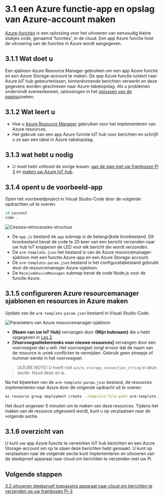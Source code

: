 <properties
 pageTitle="Maken van een functie Azure-app en opslag van Azure-account | Microsoft Azure"
 description="De app Azure functie luistert naar Azure IoT hub gebeurtenissen, binnenkomende berichten verwerkt en deze gegevens worden geschreven naar Azure-tabelopslag."
 services="iot-hub"
 documentationCenter=""
 authors="shizn"
 manager="timlt"
 tags=""
 keywords=""/>

<tags
 ms.service="iot-hub"
 ms.devlang="multiple"
 ms.topic="article"
 ms.tgt_pltfrm="na"
 ms.workload="na"
 ms.date="10/21/2016"
 ms.author="xshi"/>

# <a name="31-create-an-azure-function-app-and-azure-storage-account"></a>3.1 een Azure functie-app en opslag van Azure-account maken

[Azure-functies](../../articles/azure-functions/functions-overview.md) is een oplossing voor het uitvoeren van eenvoudig kleine stukjes code, genaamd 'functies', in de cloud. Een app Azure functie host de uitvoering van de functies in Azure wordt aangegeven.

## <a name="311-what-will-you-do"></a>3.1.1 Wat doet u

Een sjabloon Azure Resource Manager gebruiken om een app Azure functie en een Azure Storage-account te maken. De app Azure functie luistert naar Azure IoT hub gebeurtenissen, binnenkomende berichten verwerkt en deze gegevens worden geschreven naar Azure-tabelopslag. Als u problemen ondervindt overeenkomen, oplossingen in het [oplossen van de pagina](iot-hub-raspberry-pi-kit-node-troubleshooting.md)zoeken.

## <a name="312-what-will-you-learn"></a>3.1.2 Wat leert u

- Hoe u [Azure Resource Manager](../../articles/azure-resource-manager/resource-group-overview.md) gebruiken voor het implementeren van Azure resources.
- Het gebruik van een app Azure functie IoT hub voor berichten en schrijft u ze aan een tabel in Azure-tabelopslag.

## <a name="313-what-do-you-need"></a>3.1.3 wat hebt u nodig

- U moet hebt voltooid de vorige lessen: [aan de slag met uw frambozen Pi 3](iot-hub-raspberry-pi-kit-node-get-started.md) en [maken uw Azure IoT hub](iot-hub-raspberry-pi-kit-node-get-started.md).

## <a name="314-open-the-sample-app"></a>3.1.4 opent u de voorbeeld-app

Open het voorbeeldproject in Visual Studio-Code door de volgende opdrachten uit te voeren:

```bash
cd Lesson3
code .
```

![Cessies‑retrocessies-structuur](media/iot-hub-raspberry-pi-lessons/lesson3/repo_structure.png)

- De `app.js` bestand de `app` submap is de belangrijkste bronbestand. Dit bronbestand bevat de code te 20 keer van een bericht verzenden naar uw hub IoT knipperen de LED voor elk bericht die wordt verzonden.
- De `arm-template.json` het bestand is van de Azure resourcemanager-sjabloon met een functie Azure-app en een Azure Storage-account.
- De `arm-template-param.json` bestand is het configuratiebestand gebruikt door de resourcemanager Azure-sjabloon.
- De `ReceiveDeviceMessages` submap bevat de code Node.js voor de functie Azure.

## <a name="315-configure-azure-resource-manager-templates-and-create-resources-in-azure"></a>3.1.5 configureren Azure resourcemanager sjablonen en resources in Azure maken

Update van de `arm-template-param.json` bestand in Visual Studio-Code.

![Parameters van Azure resourcemanager-sjabloon](media/iot-hub-raspberry-pi-lessons/lesson3/arm_para.png)

- **[Naam van uw IoT Hub]** vervangen door **{Mijn hubnaam}** die u hebt opgegeven in [Les 2](iot-hub-raspberry-pi-kit-node-lesson2-prepare-azure-iot-hub.md).
- **[Voorvoegseltekenreeks voor nieuwe resources]** vervangen door een voorvoegsel dat u wilt. Het voorvoegsel zorgt ervoor dat de naam van de resource is uniek conflicten te vermijden. Gebruik geen streepje of nummer eerste in het voorvoegsel.

> [AZURE.NOTE] U hoeft niet `azure_storage_connection_string` in deze sectie. Houd deze zo is.

Na het bijwerken van de `arm-template-param.json` bestand, de resources implementeren naar Azure door de volgende opdracht uit te voeren:

```bash
az resource group deployment create --template-file-path arm-template.json --parameters-file-path arm-template-param.json -g iot-sample -n mydeployment
```

Het duurt ongeveer 5 minuten om te maken van deze resources. Tijdens het maken van de resource uitgevoerd wordt, kunt u op verplaatsen naar de volgende sectie.

## <a name="316-summary"></a>3.1.6 overzicht van

U kunt uw app Azure functie te verwerken IoT hub berichten en een Azure Storage-account om op te slaan deze berichten hebt gemaakt. U kunt op verplaatsen naar de volgende sectie kunt implementeren en uitvoeren van de steekproef apparaat naar cloud om berichten te verzenden met uw Pi.

## <a name="next-steps"></a>Volgende stappen

[3,2 uitvoeren steekproef toepassing apparaat naar cloud om berichten te verzenden op uw frambozen Pi-3](iot-hub-raspberry-pi-kit-node-lesson3-run-azure-blink.md)

